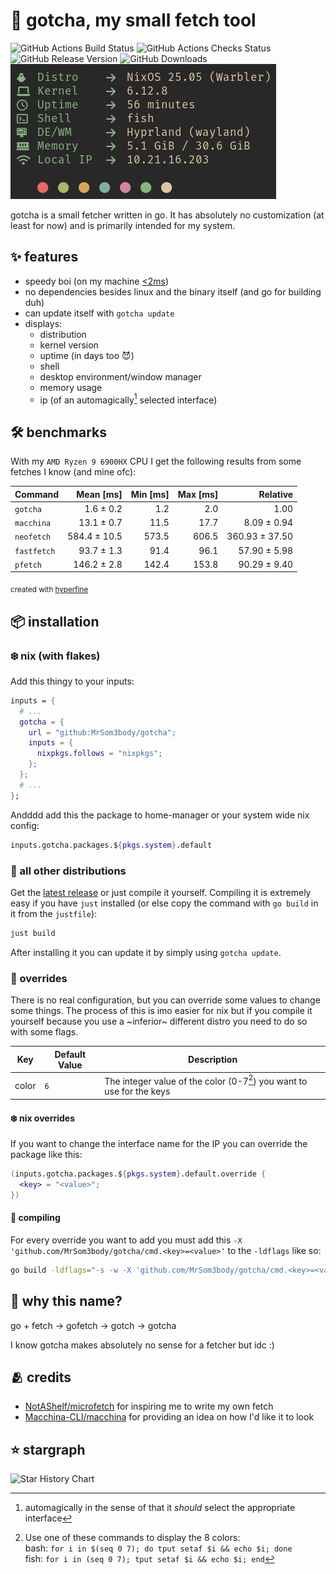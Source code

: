 # 🐹 gotcha, my small fetch tool

![GitHub Actions Build Status](https://img.shields.io/github/actions/workflow/status/MrSom3body/gotcha/build.yml?style=for-the-badge)
![GitHub Actions Checks Status](https://img.shields.io/github/actions/workflow/status/MrSom3body/gotcha/checks.yml?label=checks&style=for-the-badge)
![GitHub Release Version](https://img.shields.io/github/v/release/MrSom3body/gotcha?style=for-the-badge)
![GitHub Downloads](https://img.shields.io/github/downloads/MrSom3body/gotcha/total?style=for-the-badge)
![preview](.github/assets/preview.png)

gotcha is a small fetcher written in go. It has absolutely no customization (at
least for now) and is primarily intended for my system.

## ✨ features

- speedy boi (on my machine [<2ms](#%EF%B8%8F-benchmarks))
- no dependencies besides linux and the binary itself (and go for building duh)
- can update itself with `gotcha update`
- displays:
  - distribution
  - kernel version
  - uptime (in days too 😈)
  - shell
  - desktop environment/window manager
  - memory usage
  - ip (of an automagically[^1] selected interface)

[^1]:
    automagically in the sense of that it _should_ select the appropriate
    interface

## 🛠️ benchmarks

With my `AMD Ryzen 9 6900HX` CPU I get the following results from some fetches I
know (and mine ofc):

| Command     |    Mean [ms] | Min [ms] | Max [ms] |       Relative |
| :---------- | -----------: | -------: | -------: | -------------: |
| `gotcha`    |    1.6 ± 0.2 |      1.2 |      2.0 |           1.00 |
| `macchina`  |   13.1 ± 0.7 |     11.5 |     17.7 |    8.09 ± 0.94 |
| `neofetch`  | 584.4 ± 10.5 |    573.5 |    606.5 | 360.93 ± 37.50 |
| `fastfetch` |   93.7 ± 1.3 |     91.4 |     96.1 |   57.90 ± 5.98 |
| `pfetch`    |  146.2 ± 2.8 |    142.4 |    153.8 |   90.29 ± 9.40 |

<sub>created with [hyperfine](https://github.com/sharkdp/hyperfine)</sub>

## 📦 installation

### ❄️ nix (with flakes)

Add this thingy to your inputs:

```nix
inputs = {
  # ...
  gotcha = {
    url = "github:MrSom3body/gotcha";
    inputs = {
      nixpkgs.follows = "nixpkgs";
    };
  };
  # ...
};
```

Andddd add this the package to home-manager or your system wide nix config:

```nix
inputs.gotcha.packages.${pkgs.system}.default
```

### 🐧 all other distributions

Get the [latest release](https://github.com/MrSom3body/gotcha/releases) or just
compile it yourself. Compiling it is extremely easy if you have `just` installed
(or else copy the command with `go build` in it from the `justfile`):

```bash
just build
```

After installing it you can update it by simply using `gotcha update`.

### 🧰 overrides

There is no real configuration, but you can override some values to change some
things. The process of this is imo easier for nix but if you compile it yourself
because you use a ~inferior~ different distro you need to do so with some flags.

| Key   | Default Value | Description                                                           |
| ----- | ------------- | --------------------------------------------------------------------- |
| color | `6`           | The integer value of the color (0-7[^2]) you want to use for the keys |

[^2]:
    Use one of these commands to display the 8 colors:  
    bash: `for i in $(seq 0 7); do tput setaf $i && echo $i; done`  
    fish: `for i in (seq 0 7); tput setaf $i && echo $i; end`

#### ❄️ nix overrides

If you want to change the interface name for the IP you can override the package
like this:

```nix
(inputs.gotcha.packages.${pkgs.system}.default.override {
  <key> = "<value>";
})
```

#### 🔨 compiling

For every override you want to add you must add this `-X
'github.com/MrSom3body/gotcha/cmd.<key>=<value>'` to the `-ldflags` like so:

```bash
go build -ldflags="-s -w -X 'github.com/MrSom3body/gotcha/cmd.<key>=<value>'"
```

## 🤔 why this name?

go + fetch → gofetch → gotch → gotcha

I know gotcha makes absolutely no sense for a fetcher but idc :)

## 🫂 credits

- [NotAShelf/microfetch](https://github.com/NotAShelf/microfetch) for inspiring me to write my own fetch
- [Macchina-CLI/macchina](https://github.com/Macchina-CLI/macchina) for providing an idea on how I'd like it to look

## ⭐ stargraph

<picture>
  <source media="(prefers-color-scheme: dark)"
    srcset="https://api.star-history.com/svg?repos=MrSom3body/gotcha&type=Date&theme=dark"/>
  <source media="(prefers-color-scheme: light)"
    srcset="https://api.star-history.com/svg?repos=MrSom3body/gotcha&type=Date"/>
  <img alt="Star History Chart"
    src="https://api.star-history.com/svg?repos=MrSom3body/gotcha&type=Date"/>
</picture>
